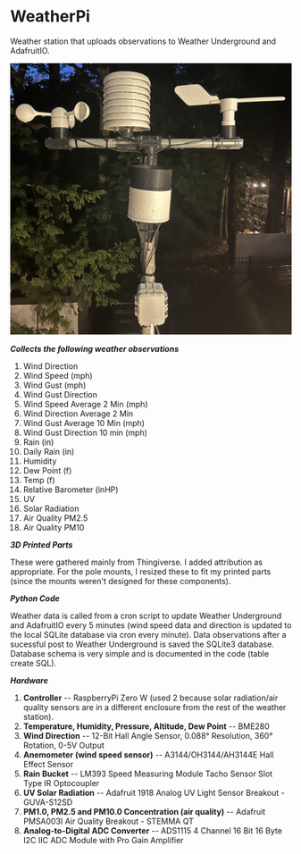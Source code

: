 # WeatherPi

Weather station that uploads observations to Weather Underground and AdafruitIO.

![Alt text](76F7364D-0B87-414C-A46B-99EC2521DCC9_1_102_a.jpeg)


_**Collects the following weather observations**_
1) Wind Direction
2) Wind Speed (mph)
3) Wind Gust (mph)
4) Wind Gust Direction
5) Wind Speed Average 2 Min (mph)
6) Wind Direction Average 2 Min
7) Wind Gust Average 10 Min (mph)
8) Wind Gust Direction 10 min (mph)
9) Rain (in)
10) Daily Rain (in)
11) Humidity
12) Dew Point (f)
13) Temp (f)
14) Relative Barometer (inHP)
15) UV
16) Solar Radiation
17) Air Quality PM2.5
18) Air Quality PM10
    
_**3D Printed Parts**_

These were gathered mainly from Thingiverse. I added attribution as appropriate. For the pole mounts, I resized these to fit my printed parts (since the mounts weren't designed for these components).

_**Python Code**_

Weather data is called from a cron script to update Weather Underground and AdafruitIO every 5 minutes (wind speed data and direction is updated to the local SQLite database via cron every minute). Data observations after a sucessful post to Weather Underground is saved the SQLite3 database. Database schema is very simple and is documented in the code (table create SQL).

_**Hardware**_
1) **Controller** -- RaspberryPi Zero W (used 2 because solar radiation/air quality sensors are in a different enclosure from the rest of the weather station).
3) **Temperature, Humidity, Pressure, Altitude, Dew Point** -- BME280
4) **Wind Direction** -- 12-Bit Hall Angle Sensor, 0.088° Resolution, 360° Rotation, 0-5V Output 
5) **Anemometer (wind speed sensor)** --  A3144/OH3144/AH3144E Hall Effect Sensor
6) **Rain Bucket** -- LM393 Speed Measuring Module Tacho Sensor Slot Type IR Optocoupler
7) **UV Solar Radiation** -- Adafruit 1918 Analog UV Light Sensor Breakout - GUVA-S12SD
8) **PM1.0, PM2.5 and PM10.0 Concentration (air quality)** -- Adafruit PMSA003I Air Quality Breakout - STEMMA QT
9) **Analog-to-Digital ADC Converter** -- ADS1115 4 Channel 16 Bit 16 Byte I2C IIC ADC Module with Pro Gain Amplifier
